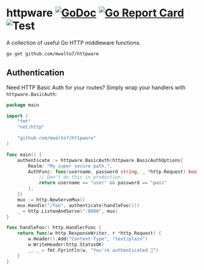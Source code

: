 # httpware [![GoDoc](https://godoc.org/github.com/mwalto7/httpware?status.svg)](https://godoc.org/github.com/mwalto7/httpware) [![Go Report Card](https://goreportcard.com/badge/github.com/mwalto7/httpware)](https://goreportcard.com/report/github.com/mwalto7/httpware) ![Test](https://github.com/mwalto7/httpware/workflows/Test/badge.svg?branch=main)

A collection of useful Go HTTP middleware functions.

```bash
go get github.com/mwalto7/httpware
```

## Authentication

Need HTTP Basic Auth for your routes? Simply wrap your handlers with `httpware.BasicAuth`:

```go
package main

import (
    "fmt"
    "net/http"

    "github.com/mwalto7/httpware"
)

func main() {
    authenticate := httpware.BasicAuth(httpware.BasicAuthOptions{
        Realm: "My super secure path.",
        AuthFunc: func(username, password string, _ *http.Request) bool {
            // Don't do this in production.
            return username == "user" && password == "pass"
        },
    })
    mux := http.NewServeMux()
    mux.Handle("/foo", authenticate(handleFoo()))
    _ = http.ListenAndServe(":8080", mux)
}

func handleFoo() http.HandlerFunc {
    return func(w http.ResponseWriter, r *http.Request) {
        w.Header().Add("Content-Type", "text/plain")
        w.WriteHeader(http.StatusOK)
        _, _ = fmt.Fprintln(w, "You're authenticated 🙂") 
    }
}
```
